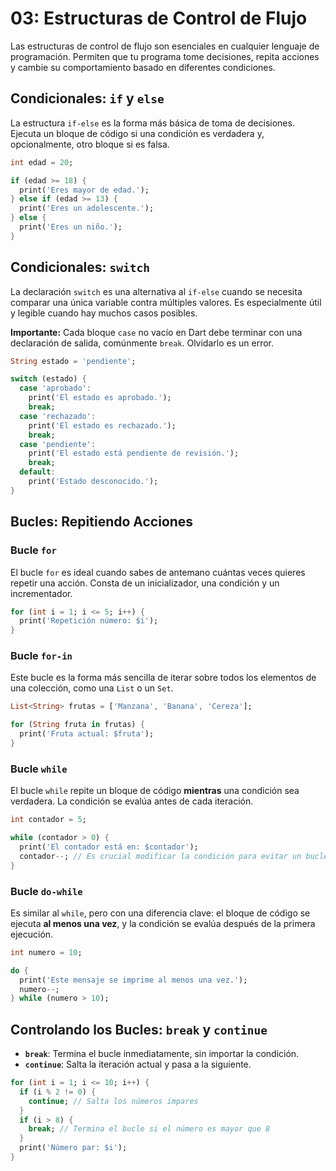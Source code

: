# 03: Estructuras de Control de Flujo

Las estructuras de control de flujo son esenciales en cualquier lenguaje de programación. Permiten que tu programa tome decisiones, repita acciones y cambie su comportamiento basado en diferentes condiciones.

## Condicionales: `if` y `else`

La estructura `if-else` es la forma más básica de toma de decisiones. Ejecuta un bloque de código si una condición es verdadera y, opcionalmente, otro bloque si es falsa.

```dart
int edad = 20;

if (edad >= 18) {
  print('Eres mayor de edad.');
} else if (edad >= 13) {
  print('Eres un adolescente.');
} else {
  print('Eres un niño.');
}
```

## Condicionales: `switch`

La declaración `switch` es una alternativa al `if-else` cuando se necesita comparar una única variable contra múltiples valores. Es especialmente útil y legible cuando hay muchos casos posibles.

**Importante:** Cada bloque `case` no vacío en Dart debe terminar con una declaración de salida, comúnmente `break`. Olvidarlo es un error.

```dart
String estado = 'pendiente';

switch (estado) {
  case 'aprobado':
    print('El estado es aprobado.');
    break;
  case 'rechazado':
    print('El estado es rechazado.');
    break;
  case 'pendiente':
    print('El estado está pendiente de revisión.');
    break;
  default:
    print('Estado desconocido.');
}
```

## Bucles: Repitiendo Acciones

### Bucle `for`

El bucle `for` es ideal cuando sabes de antemano cuántas veces quieres repetir una acción. Consta de un inicializador, una condición y un incrementador.

```dart
for (int i = 1; i <= 5; i++) {
  print('Repetición número: $i');
}
```

### Bucle `for-in`

Este bucle es la forma más sencilla de iterar sobre todos los elementos de una colección, como una `List` o un `Set`.

```dart
List<String> frutas = ['Manzana', 'Banana', 'Cereza'];

for (String fruta in frutas) {
  print('Fruta actual: $fruta');
}
```

### Bucle `while`

El bucle `while` repite un bloque de código **mientras** una condición sea verdadera. La condición se evalúa antes de cada iteración.

```dart
int contador = 5;

while (contador > 0) {
  print('El contador está en: $contador');
  contador--; // Es crucial modificar la condición para evitar un bucle infinito.
}
```

### Bucle `do-while`

Es similar al `while`, pero con una diferencia clave: el bloque de código se ejecuta **al menos una vez**, y la condición se evalúa después de la primera ejecución.

```dart
int numero = 10;

do {
  print('Este mensaje se imprime al menos una vez.');
  numero--;
} while (numero > 10);
```

## Controlando los Bucles: `break` y `continue`

- **`break`**: Termina el bucle inmediatamente, sin importar la condición.
- **`continue`**: Salta la iteración actual y pasa a la siguiente.

```dart
for (int i = 1; i <= 10; i++) {
  if (i % 2 != 0) {
    continue; // Salta los números impares
  }
  if (i > 8) {
    break; // Termina el bucle si el número es mayor que 8
  }
  print('Número par: $i');
}
```
